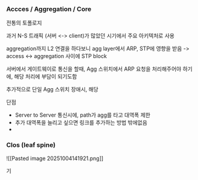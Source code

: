 ### Accces / Aggregation / Core

전통의 토폴로지

과거 N-S 트래픽 (서버 <-> client)가 많았던 시기에서 주요 아키텍처로 사용


aggregation까지 L2 연결을 하다보니 agg layer에서 ARP, STP에 영향을 받음
-> access <-> aggregation 사이에 STP block

서버에서 게이트웨이로 통신을 할때, Agg 스위치에서 ARP 요청을 처리해주어야 하기에, 해당 처리에 부담이 되기도함

추가적으로 단일 Agg 스위치 장애시, 해당 


단점
- Server to Server 통신시에, path가 agg를 타고 대역폭 제한
- 추가 대역폭을 늘리고 싶으면 링크를 추가하는 방법 밖에없음
- 
### Clos (leaf spine)

![[Pasted image 20251004141921.png]]

기